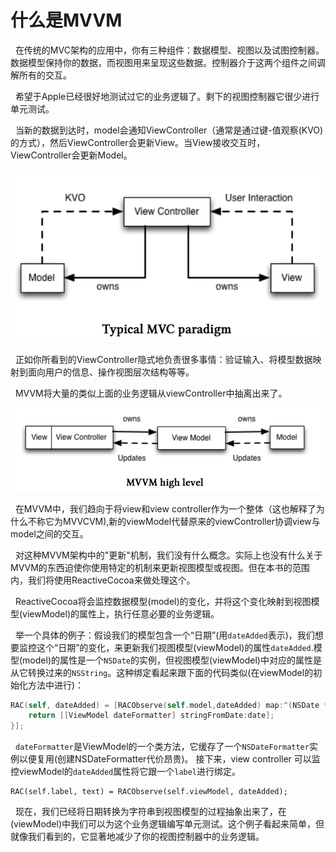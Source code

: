 # 什么是MVVM

&nbsp;&nbsp;在传统的MVC架构的应用中，你有三种组件：数据模型、视图以及试图控制器。数据模型保持你的数据，而视图用来呈现这些数据。控制器介于这两个组件之间调解所有的交互。

&nbsp;&nbsp;希望于Apple已经很好地测试过它的业务逻辑了。剩下的视图控制器它很少进行单元测试。

&nbsp;&nbsp;当新的数据到达时，model会通知ViewController（通常是通过键-值观察(KVO)的方式），然后ViewController会更新View。当View接收交互时，ViewController会更新Model。

![Typical MVC Paradigm](../images/Typical_MVC_Paradigm.png)

&nbsp;&nbsp;正如你所看到的ViewController隐式地负责很多事情：验证输入、将模型数据映射到面向用户的信息、操作视图层次结构等等。

&nbsp;&nbsp;MVVM将大量的类似上面的业务逻辑从viewController中抽离出来了。

![MVVM_high_level](../images/MVVM_high_level.png)

&nbsp;&nbsp;在MVVM中，我们趋向于将view和view controller作为一个整体（这也解释了为什么不称它为MVVCVM),新的viewModel代替原来的viewController协调view与model之间的交互。

&nbsp;&nbsp;对这种MVVM架构中的"更新"机制，我们没有什么概念。实际上也没有什么关于MVVM的东西迫使你使用特定的机制来更新视图模型或视图。但在本书的范围内，我们将使用ReactiveCocoa来做处理这个。

&nbsp;&nbsp;ReactiveCocoa将会监控数据模型(model)的变化，并将这个变化映射到视图模型(viewModel)的属性上，执行任意必要的业务逻辑。

&nbsp;&nbsp;举一个具体的例子：假设我们的模型包含一个“日期”(用`dateAdded`表示)，我们想要监控这个“日期”的变化，来更新我们视图模型(viewModel)的属性`dateAdded`.模型(model)的属性是一个`NSDate`的实例，但视图模型(viewModel)中对应的属性是从它转换过来的`NSString`。这种绑定看起来跟下面的代码类似(在viewModel的初始化方法中进行)：

```Objective-C
RAC(self, dateAdded) = [RACObserve(self.model,dateAdded) map:^(NSDate *date) {
	return [[ViewModel dateFormatter] stringFromDate:date];
}];
```

&nbsp;&nbsp;`dateFormatter`是ViewModel的一个类方法，它缓存了一个`NSDateFormatter`实例以便复用(创建NSDateFormatter代价昂贵)。
接下来，view controller 可以监控viewModel的`dateAdded`属性将它跟一个`label`进行绑定。

```
RAC(self.label, text) = RACObserve(self.viewModel, dateAdded);
```

&nbsp;&nbsp;现在，我们已经将日期转换为字符串到视图模型的过程抽象出来了，在(viewModel)中我们可以为这个业务逻辑编写单元测试。这个例子看起来简单，但就像我们看到的，它显著地减少了你的视图控制器中的业务逻辑。
